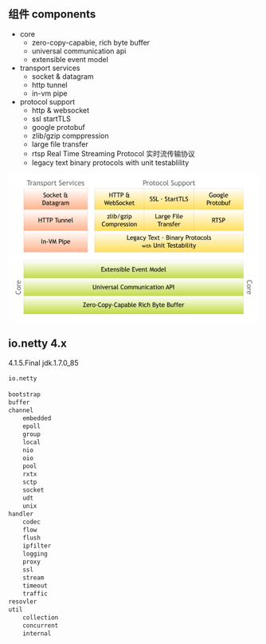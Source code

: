 
## 组件 components

* core 
    - zero-copy-capabie, rich byte buffer
    - universal communication api
    - extensible event model
* transport services
    - socket & datagram
    - http tunnel
    - in-vm pipe
* protocol support
    - http & websocket
    - ssl startTLS
    - google protobuf
    - zlib/gzip comppression
    - large file transfer
    - rtsp Real Time Streaming Protocol 实时流传输协议
    - legacy text binary protocols with unit testablility

![components](../../img/netty-components.png)


## io.netty 4.x
4.1.5.Final
jdk.1.7.0_85

```
io.netty

bootstrap
buffer
channel
    embedded
    epoll
    group
    local
    nio
    oio
    pool
    rxtx
    sctp
    socket
    udt
    unix
handler    
    codec
    flow
    flush
    ipfilter
    logging
    proxy
    ssl
    stream
    timeout
    traffic
resovler
util
    collection
    concurrent
    internal    
```